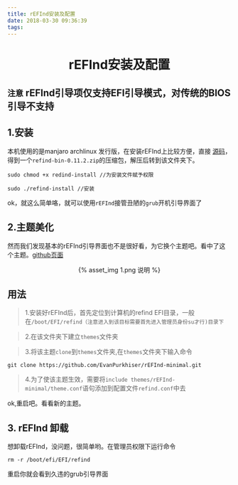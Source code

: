 ```yaml
---
title: rEFInd安装及配置
date: 2018-03-30 09:36:39
tags:
---
```

# <center>rEFInd安装及配置</center>
##  `注意`  rEFInd引导项仅支持EFI引导模式，对传统的BIOS引导不支持
## 1.安装
本机使用的是manjaro archlinux 发行版，在安装rEFInd上比较方便，直接 [源码](https://sourceforge.net/projects/refind/ "这是rEFInd的源码连接")，得到一个`refind-bin-0.11.2.zip`的压缩包，解压后转到该文件夹下。

```
sudo chmod +x redind-install //为安装文件赋予权限
```
```
sudo ./refind-install //安装
```
ok，就这么简单咯，就可以使用`rEFInd`接管丑陋的`grub`开机引导界面了

## 2.主题美化
然而我们发现基本的rEFInd引导界面也不是很好看，为它换个主题吧。看中了这个主题。[github页面](https://github.com/EvanPurkhiser/rEFInd-minimal "这是该主题的github页面")
<center>{% asset_img 1.png 说明 %}</center>

## 用法

> 1.安装好rEFInd后，首先定位到计算机的refind EFI目录，一般在`/boot/EFI/refind（注意进入到该目标需要首先进入管理员身份su才行)目录下`

> 2.在该文件夹下建立`themes`文件夹

> 3.将该主题`clone`到`themes`文件夹,在`themes`文件夹下输入命令
```
git clone https://github.com/EvanPurkhiser/rEFInd-minimal.git
```
> 4.为了使该主题生效，需要将`include themes/rEFInd-minimal/theme.conf`语句添加到配置文件`refind.conf`中去

ok,重启吧。看看新的主题。

## 3. rEFInd 卸载
想卸载rEFInd，没问题，很简单哟。在管理员权限下运行命令
```
rm -r /boot/efi/EFI/refind
```
重启你就会看到久违的grub引导界面
 
